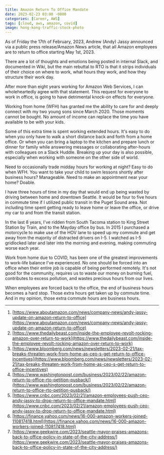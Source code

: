 ```yaml
---
title: Amazon Return To Office Mandate
date: 2023-02-23 03:00 -0000
categories: [Career, AWS]
tags: [cloud, aws, amazon, covid]
image: hong-kong-traffic-stock-photo
---
```


As of Friday the 17th of February, 2023, Andrew (Andy) Jassy announced via a public press release/Amazon News article, that all Amazon employees are to return to office starting May 1st, 2023.

There are a lot of thoughts and emotions being posted in internal Slack, and documented in Wiki, but the main rebuttal to RTO is that it strips individuals of their choice on where to work, what hours they work, and how they structure their work day.

After more than eight years working for Amazon Web Services, I can wholeheartedly agree with that statement.  This request for everyone to work in office, is going to have detrimental knock-on effects for everyone.

Working from home (WFH) has granted me the ability to care for and deeply connect with my two young sons since March 2020.  Those moments cannot be bought.  No amount of income can replace the time you have available to be with your kids.

Some of this extra time is spent working extended hours.  It's easy to do when you only have to walk a short distance back and forth from a home office.  Or when you can bring a laptop to the kitchen and prepare lunch or dinner for family while answering messages or collaborating after-hours with colleagues on a Slack Huddle.  Breaking up your day is also possible, especially when working with someone on the other side of world.

Need to occasionally trade midday hours for working at night?  Easy to do when WFH.  You want to take your child to swim lessons shortly after business hours?  Manageable.  Need to make an appointment near your home?  Doable.

I have three hours of time in my day that would end up being wasted by driving between home and downtown Seattle.  It would be four to five hours in commute time if I utilized public transit in the Puget Sound area.  Not including time spent getting ready to leave home or leave the office, or drive my car to and from the transit station.

In the last 8 years, I've ridden from South Tacoma station to King Street Station by Train, and to the Mayday office by bus.  In 2015 I purchased a motorcycle to make use of the HOV lane to speed up my commute and get away from the majority of distracted drivers on I-5.  I watched as I-5 gridlocked later and later into the morning and evening, making commuting worse each year.

Work from home due to COVID, has been one of the greatest improvements to work-life balance I've experienced.  No one should be forced into an office when their entire job is capable of being performed remotely.  It's not good for the community, requires us to waste our money on burning fuel, contributes to excess pollution, and wastes precious hours from our lives.

When employees are forced back to the office, the end of business hours becomes a hard stop.  Those extra hours get taken up by commute time.  And in my opinion, those extra commute hours are business hours.

---

1. [https://www.aboutamazon.com/news/company-news/andy-jassy-update-on-amazon-return-to-office](https://www.aboutamazon.com/news/company-news/andy-jassy-update-on-amazon-return-to-office)
2. [https://www.thedailybeast.com/inside-the-employee-revolt-rocking-amazon-over-return-to-work](https://www.thedailybeast.com/inside-the-employee-revolt-rocking-amazon-over-return-to-work)
3. [https://www.bloomberg.com/news/newsletters/2023-02-21/tax-breaks-threaten-work-from-home-as-ceo-s-get-return-to-office-incentives](https://www.bloomberg.com/news/newsletters/2023-02-21/tax-breaks-threaten-work-from-home-as-ceo-s-get-return-to-office-incentives)
4. [https://www.washingtonpost.com/business/2023/02/22/amazon-return-to-office-rto-petition-pusback/](https://www.washingtonpost.com/business/2023/02/22/amazon-return-to-office-rto-petition-pusback/)
5. [https://www.cnbc.com/2023/02/21/amazon-employees-push-ceo-andy-jassy-to-drop-return-to-office-mandate.html](https://www.cnbc.com/2023/02/21/amazon-employees-push-ceo-andy-jassy-to-drop-return-to-office-mandate.html)
6. [https://finance.yahoo.com/news/16-000-amazon-workers-joined-110817418.html](https://finance.yahoo.com/news/16-000-amazon-workers-joined-110817418.html)
7. [https://www.geekwire.com/2023/seattle-mayor-praises-amazons-back-to-office-policy-in-state-of-the-city-address/](https://www.geekwire.com/2023/seattle-mayor-praises-amazons-back-to-office-policy-in-state-of-the-city-address/)
